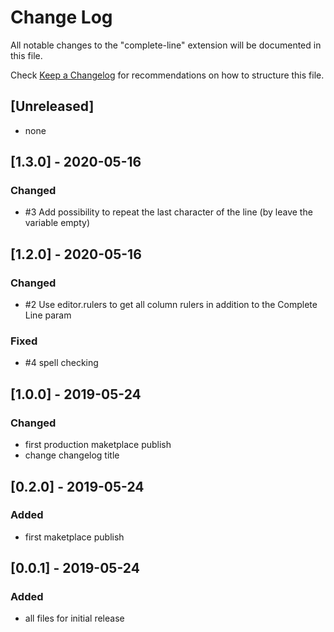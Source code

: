 # Change Log

All notable changes to the "complete-line" extension will be documented in this file.

Check [Keep a Changelog](http://keepachangelog.com/) for recommendations on how to structure this file.

## [Unreleased]

- none

## [1.3.0] - 2020-05-16
### Changed
- #3 Add possibility to repeat the last character of the line (by leave the variable empty)

## [1.2.0] - 2020-05-16
### Changed
- #2 Use editor.rulers to get all column rulers in addition to the Complete Line param

### Fixed
- #4 spell checking

## [1.0.0] - 2019-05-24
### Changed
- first production maketplace publish
- change changelog title

## [0.2.0] - 2019-05-24
### Added
- first maketplace publish

## [0.0.1] - 2019-05-24
### Added
- all files for initial release